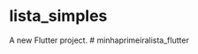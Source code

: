 # lista_simples

A new Flutter project.
#   m i n h a p r i m e i r a l i s t a _ f l u t t e r  
 